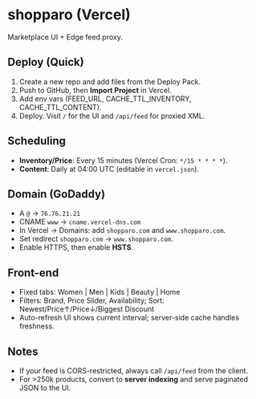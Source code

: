 # shopparo (Vercel)

Marketplace UI + Edge feed proxy.

## Deploy (Quick)
1. Create a new repo and add files from the Deploy Pack.
2. Push to GitHub, then **Import Project** in Vercel.
3. Add env vars (FEED_URL, CACHE_TTL_INVENTORY, CACHE_TTL_CONTENT).
4. Deploy. Visit `/` for the UI and `/api/feed` for proxied XML.

## Scheduling
- **Inventory/Price**: Every 15 minutes (Vercel Cron: `*/15 * * * *`).
- **Content**: Daily at 04:00 UTC (editable in `vercel.json`).

## Domain (GoDaddy)
- A `@` → `76.76.21.21`
- CNAME `www` → `cname.vercel-dns.com`
- In Vercel → Domains: add `shopparo.com` and `www.shopparo.com`.
- Set redirect `shopparo.com` → `www.shopparo.com`.
- Enable HTTPS, then enable **HSTS**.

## Front-end
- Fixed tabs: Women | Men | Kids | Beauty | Home
- Filters: Brand, Price Slider, Availability; Sort: Newest/Price↑/Price↓/Biggest Discount
- Auto-refresh UI shows current interval; server-side cache handles freshness.

## Notes
- If your feed is CORS-restricted, always call `/api/feed` from the client.
- For >250k products, convert to **server indexing** and serve paginated JSON to the UI.
